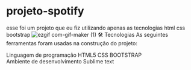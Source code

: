 # projeto-spotify
esse foi um projeto que eu fiz utilizando apenas as tecnologias html css bootstrap
![ezgif com-gif-maker (1)](https://user-images.githubusercontent.com/87415615/170851045-249d28d0-3c70-4925-ba7a-bf82f2ae5842.gif)
🛠 Tecnologias
As seguintes ferramentas foram usadas na construção do projeto:

Linguagem de programação
HTML5 CSS BOOTSTRAP <br>
Ambiente de desenvolvimento
Sublime text
